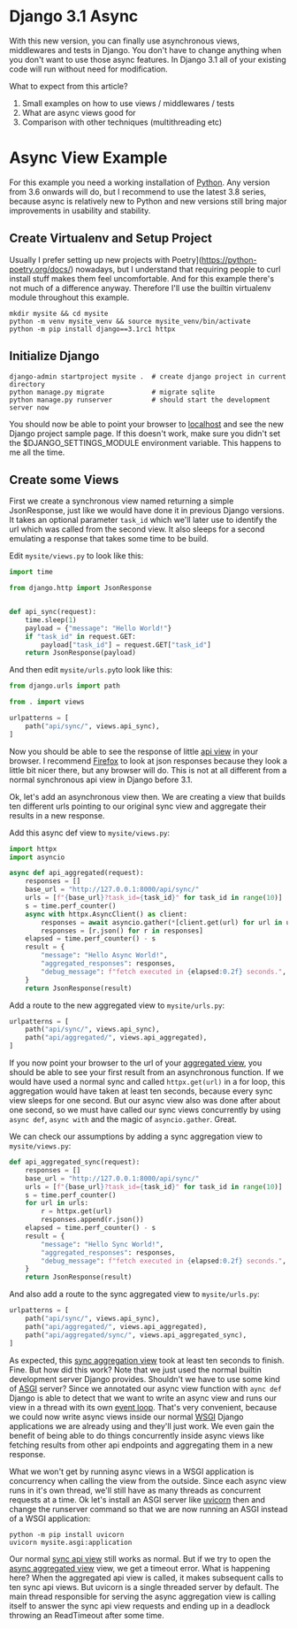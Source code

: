 # Django 3.1 Async

With this new version, you can finally use asynchronous views, middlewares and
tests in Django. You don't have to change anything when you don't want to use
those async features. In Django 3.1 all of your existing code will run without
need for modification.

What to expect from this article?

1. Small examples on how to use views / middlewares / tests
2. What are async views good for
3. Comparison with other techniques (multithreading etc)

# Async View Example

For this example you need a working installation of
[Python](https://www.python.org/). Any version from 3.6 onwards will do, but I
recommend to use the latest 3.8 series, because async is relatively new to
Python and new versions still bring major improvements in usability and
stability.

## Create Virtualenv and Setup Project

Usually I prefer setting up new projects with
Poetry](https://python-poetry.org/docs/) nowadays, but I understand that
requiring people to curl install stuff makes them feel uncomfortable. And for
this example there's not much of a difference anyway. Therefore I'll use the
builtin virtualenv module throughout this example.

```shell
mkdir mysite && cd mysite
python -m venv mysite_venv && source mysite_venv/bin/activate  
python -m pip install django==3.1rc1 httpx
```

## Initialize Django
```shell
django-admin startproject mysite .  # create django project in current directory
python manage.py migrate            # migrate sqlite
python manage.py runserver          # should start the development server now
```

You should now be able to point your browser to
[localhost](http://localhost:8000/) and see the new Django project sample page.
If this doesn't work, make sure you didn't set the $DJANGO_SETTINGS_MODULE
environment variable. This happens to me all the time.

## Create some Views

First we create a synchronous view named returning a simple JsonResponse, just
like we would have done it in previous Django versions. It takes an optional
parameter `task_id` which we'll later use to identify the url which was called
from the second view. It also sleeps for a second emulating a response that
takes some time to be build.

Edit `mysite/views.py` to look like this:
```python
import time

from django.http import JsonResponse


def api_sync(request):
    time.sleep(1)
    payload = {"message": "Hello World!"}
    if "task_id" in request.GET:
        payload["task_id"] = request.GET["task_id"]
    return JsonResponse(payload)
```

And then edit `mysite/urls.py`to look like this:
```python
from django.urls import path

from . import views

urlpatterns = [
    path("api/sync/", views.api_sync),
]
```

Now you should be able to see the response of little
[api view](http://localhost:8000/api/sync/) in your browser. I recommend
[Firefox](https://firefox.org/) to look at json responses because they look a
little bit nicer there, but any browser will do. This is not at all different
from a normal synchronous api view in Django before 3.1.

Ok, let's add an asynchronous view then. We are creating a view that builds ten
different urls pointing to our original sync view and aggregate their results in
a new response.

Add this async def view to `mysite/views.py`:
```python
import httpx
import asyncio

async def api_aggregated(request):
    responses = []
    base_url = "http://127.0.0.1:8000/api/sync/"
    urls = [f"{base_url}?task_id={task_id}" for task_id in range(10)]
    s = time.perf_counter()
    async with httpx.AsyncClient() as client:
        responses = await asyncio.gather(*[client.get(url) for url in urls])
        responses = [r.json() for r in responses]
    elapsed = time.perf_counter() - s
    result = {
        "message": "Hello Async World!",
        "aggregated_responses": responses,
        "debug_message": f"fetch executed in {elapsed:0.2f} seconds.",
    }
    return JsonResponse(result)
```

Add a route to the new aggregated view to `mysite/urls.py`:
```python
urlpatterns = [
    path("api/sync/", views.api_sync),
    path("api/aggregated/", views.api_aggregated),
]
```

If you now point your browser to the url of your
[aggregated view](http://localhost:8000/api/aggregated/), you should be able to
see your first result from an asynchronous function. If we would have used a
normal sync and called `httpx.get(url)` in a for loop, this aggregation would
have taken at least ten seconds, because every sync view sleeps for one second.
But our async view also was done after about one second, so we must have called
our sync views concurrently by using `async def`, `async with` and the magic of
`asyncio.gather`. Great.

We can check our assumptions by adding a sync aggregation view to `mysite/views.py`:
```python
def api_aggregated_sync(request):
    responses = []
    base_url = "http://127.0.0.1:8000/api/sync/"
    urls = [f"{base_url}?task_id={task_id}" for task_id in range(10)]
    s = time.perf_counter()
    for url in urls:
        r = httpx.get(url)
        responses.append(r.json())
    elapsed = time.perf_counter() - s
    result = {
        "message": "Hello Sync World!",
        "aggregated_responses": responses,
        "debug_message": f"fetch executed in {elapsed:0.2f} seconds.",
    }
    return JsonResponse(result)
```

And also add a route to the sync aggregated view to `mysite/urls.py`:
```python
urlpatterns = [
    path("api/sync/", views.api_sync),
    path("api/aggregated/", views.api_aggregated),
    path("api/aggregated/sync/", views.api_aggregated_sync),
]
```

As expected, this
[sync aggregation view](http://127.0.0.1:8000/api/aggregated/sync/) took at
least ten seconds to finish. Fine. But how did this work? Note that we just used
the normal builtin development server Django provides. Shouldn't we have to use
some kind of [ASGI](https://asgi.readthedocs.io/en/latest/) server? Since we
annotated our async view function with `aync def` Django is able to detect that
we want to write an async view and runs our view in a thread with its own
[event loop](https://docs.python.org/3/library/asyncio-eventloop.html). That's
very convenient, because we could now write async views inside our normal
[WSGI](https://wsgi.readthedocs.io/en/latest/what.html) Django applications we
are already using and they'll just work. We even gain the benefit of being
able to do things concurrently inside async views like fetching results from
other api endpoints and aggregating them in a new response.

What we won't get by running async views in a WSGI application is concurrency
when calling the view from the outside. Since each async view runs in it's own
thread, we'll still have as many threads as concurrent requests at a time. Ok
let's install an ASGI server like [uvicorn](https://www.uvicorn.org/) then and
change the runserver command so that we are now running an ASGI instead of a
WSGI application:

```shell
python -m pip install uvicorn
uvicorn mysite.asgi:application
```

Our normal [sync api view](http://localhost:8000/api/sync/) still works as
normal. But if we try to open the
[async aggregated view](http://localhost:8000/api/aggregated/) view, we get a
timeout error. What is happening here? When the aggregated api view is called,
it makes subsequent calls to ten sync api views. But uvicorn is a single
threaded server by default. The main thread responsible for serving the async
aggregation view is calling itself to answer the sync api view requests and ending up in a deadlock throwing an ReadTimeout after some time.